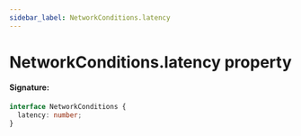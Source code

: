 ```yaml
---
sidebar_label: NetworkConditions.latency
---
```


# NetworkConditions.latency property

#### Signature:

```typescript
interface NetworkConditions {
  latency: number;
}
```
